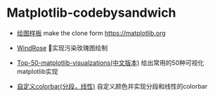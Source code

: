 # Matplotlib-codebysandwich

- [绘图样板](./SamlpePlots.ipynb)
make the clone form https://matplotlib.org

+ [WindRose](./WindRose.ipynb)
🌹实现污染玫瑰图绘制

- [Top-50-matplotlib-visualzations(中文版本)](./Top-50-Matplotlib-Visualizations-cn.ipynb)
给出常用的50种可视化matplotlib实现

- [自定义colorbar(分段，线性)](./自定义colorbar(分段、线性).ipynb)
自定义颜色并实现分段和线性的colorbar